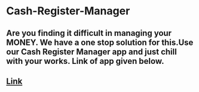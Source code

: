 # Cash-Register-Manager

## Are you finding it difficult in managing your MONEY. We have a one stop solution for this.Use our Cash Register Manager app and just chill with your works. Link of     app given below.

## [Link](https://cash-register-manager2311.netlify.app/)
